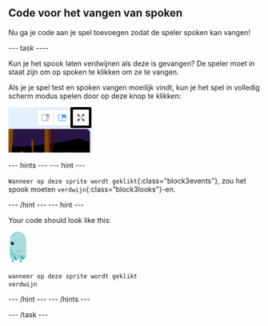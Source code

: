## Code voor het vangen van spoken

Nu ga je code aan je spel toevoegen zodat de speler spoken kan vangen!

\--- task \----

Kun je het spook laten verdwijnen als deze is gevangen? De speler moet in staat zijn om op spoken te klikken om ze te vangen.

Als je je spel test en spoken vangen moeilijk vindt, kun je het spel in volledig scherm modus spelen door op deze knop te klikken:

![screenshot](images/ghost-fullscreen-annotated.png)

\--- hints \--- \--- hint \---

`Wanneer op deze sprite wordt geklikt`{:class="block3events"}, zou het spook moeten `verdwijn`{:class=”block3looks"}-en.

\--- /hint \--- \--- hint \---

Your code should look like this:

![spook-sprite](images/ghost-sprite.png)

```blocks3
wanneer op deze sprite wordt geklikt
verdwijn
```

\--- /hint \--- \--- /hints \---

\--- /task \---